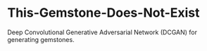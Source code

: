 # This-Gemstone-Does-Not-Exist
Deep Convolutional Generative Adversarial Network (DCGAN) for generating gemstones.

